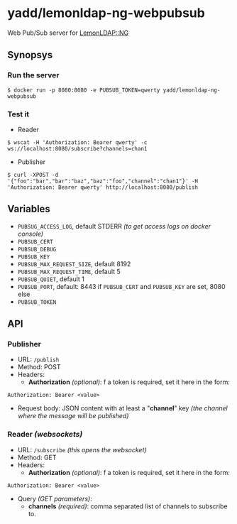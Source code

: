 # yadd/lemonldap-ng-webpubsub

Web Pub/Sub server for [LemonLDAP::NG](https://lemonldap-ng.org)

## Synopsys

### Run the server

```shell
$ docker run -p 8080:8080 -e PUBSUB_TOKEN=qwerty yadd/lemonldap-ng-webpubsub
```

### Test it

* Reader
```shell
$ wscat -H 'Authorization: Bearer qwerty' -c ws://localhost:8080/subscribe?channels=chan1
```

* Publisher
```shell
$ curl -XPOST -d '{"foo":"bar","bar":"baz","baz":"foo","channel":"chan1"}' -H 'Authorization: Bearer qwerty' http://localhost:8080/publish
```

## Variables

- `PUBSUG_ACCESS_LOG`, default STDERR _(to get access logs on docker console)_
- `PUBSUB_CERT`
- `PUBSUB_DEBUG`
- `PUBSUB_KEY`
- `PUBSUB_MAX_REQUEST_SIZE`, default 8192
- `PUBSUB_MAX_REQUEST_TIME`, default 5
- `PUBSUB_QUIET`, default 1
- `PUBSUB_PORT`, default: 8443 if `PUBSUB_CERT` and `PUBSUB_KEY` are set, 8080 else
- `PUBSUB_TOKEN`

## API

### Publisher

- URL: `/publish`
- Method: POST
- Headers:
    - **Authorization** _(optional)_: f a token is required, set it here in the form:
```
Authorization: Bearer <value>
```
- Request body: JSON content with at least a "**channel**" key
_(the channel where the message will be published)_

### Reader _(websockets)_

- URL: `/subscribe` _(this opens the websocket)_
- Method: GET
- Headers:
    - **Authorization** _(optional)_: f a token is required, set it here in the form:
```
Authorization: Bearer <value>
```
- Query _(GET parameters)_:
  - **channels** _(required)_: comma separated list of channels to subscribe to.

